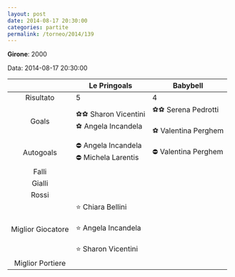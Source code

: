 ```yaml
---
layout: post
date: 2014-08-17 20:30:00
categories: partite
permalink: /torneo/2014/139
---
```

**Girone**: 2000

Data: 2014-08-17 20:30:00

| | Le Pringoals | Babybell |
|:-----:|-----|-----|
Risultato|5|4
Goals|⚽⚽ Sharon Vicentini<br/>⚽ Angela Incandela|⚽⚽ Serena Pedrotti<br/><br/>⚽ Valentina Perghem<br/>
Autogoals|⛔ Angela Incandela<br/>⛔ Michela Larentis|⛔ Valentina Perghem<br/>
Falli||
Gialli||
Rossi||
Miglior Giocatore|⭐ Chiara Bellini<br/><br/>⭐ Angela Incandela<br/><br/>⭐ Sharon Vicentini<br/>|
Miglior Portiere||